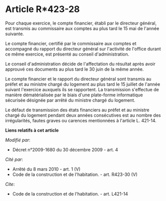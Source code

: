 # Article R*423-28

Pour chaque exercice, le compte financier, établi par le directeur général, est transmis au commissaire aux comptes au plus
tard le 15 mai de l'année suivante. 

Le compte financier, certifié par le commissaire aux comptes et accompagné du rapport du directeur général sur l'activité de
l'office durant ce même exercice, est présenté au conseil d'administration. 

Le conseil d'administration décide de l'affectation du résultat après avoir approuvé ces documents au plus tard le 30 juin de
la même année. 

Le compte financier et le rapport du directeur général sont transmis au préfet et au ministre chargé du logement au plus tard
le 15 juillet de l'année suivant l'exercice auxquels ils se rapportent. La transmission s'effectue de manière dématérialisée
par le biais d'une plate-forme informatique sécurisée désignée par arrêté du ministre chargé du logement. 

Le défaut de transmission des états financiers au préfet et au ministre chargé du logement pendant deux années consécutives
est au nombre des irrégularités, fautes graves ou carences mentionnées à l'article L. 421-14.

**Liens relatifs à cet article**

_Modifié par_:

  - Décret n°2009-1680 du 30 décembre 2009 - art. 4

_Cité par_:

  - Arrêté du 8 mars 2010 - art. 1 (V)
  - Code de la construction et de l'habitation. - art. R423-30 (V)

_Cite_:

  - Code de la construction et de l'habitation. - art. L421-14
